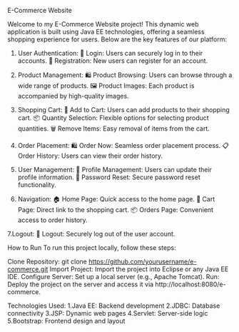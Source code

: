 E-Commerce Website

Welcome to my E-Commerce Website project! This dynamic web application is built using Java EE technologies, offering a seamless shopping experience for users. Below are the key features of our platform:
1. User Authentication:
🔐 Login: Users can securely log in to their accounts.
📝 Registration: New users can register for an account.

2. Product Management:
🛍️ Product Browsing: Users can browse through a wide range of products.
🖼️ Product Images: Each product is accompanied by high-quality images.

3. Shopping Cart:
🛒 Add to Cart: Users can add products to their shopping cart.
📦 Quantity Selection: Flexible options for selecting product quantities.
🗑️ Remove Items: Easy removal of items from the cart.

4. Order Placement:
🛍️ Order Now: Seamless order placement process.
📋 Order History: Users can view their order history.

5. User Management:
👤 Profile Management: Users can update their profile information.
🔑 Password Reset: Secure password reset functionality.

6. Navigation:
🏠 Home Page: Quick access to the home page.
🛒 Cart Page: Direct link to the shopping cart.
📦 Orders Page: Convenient access to order history.

7.Logout:
🚪 Logout: Securely log out of the user account.

How to Run
To run this project locally, follow these steps:

Clone Repository: git clone https://github.com/yourusername/e-commerce.git
Import Project: Import the project into Eclipse or any Java EE IDE.
Configure Server: Set up a local server (e.g., Apache Tomcat).
Run: Deploy the project on the server and access it via http://localhost:8080/e-commerce.

Technologies Used:
1.Java EE: Backend development
2.JDBC: Database connectivity
3.JSP: Dynamic web pages
4.Servlet: Server-side logic
5.Bootstrap: Frontend design and layout
